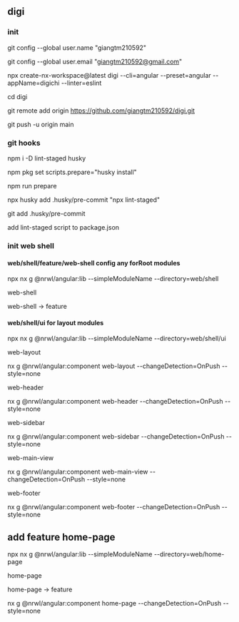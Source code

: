 ## digi

### init

git config --global user.name "giangtm210592"

git config --global user.email "giangtm210592@gmail.com"

npx create-nx-workspace@latest digi --cli=angular --preset=angular --appName=digichi --linter=eslint

cd digi

git remote add origin https://github.com/giangtm210592/digi.git

git push -u origin main

### git hooks

npm i -D lint-staged husky

npm pkg set scripts.prepare="husky install"

npm run prepare

npx husky add .husky/pre-commit "npx lint-staged"

git add .husky/pre-commit

add lint-staged script to package.json

### init web shell

#### web/shell/feature/web-shell config any forRoot modules

npx nx g @nrwl/angular:lib --simpleModuleName --directory=web/shell

web-shell

web-shell -> feature

#### web/shell/ui for layout modules

npx nx g @nrwl/angular:lib --simpleModuleName --directory=web/shell/ui

web-layout

nx g @nrwl/angular:component web-layout --changeDetection=OnPush --style=none

web-header

nx g @nrwl/angular:component web-header --changeDetection=OnPush --style=none

web-sidebar

nx g @nrwl/angular:component web-sidebar --changeDetection=OnPush --style=none

web-main-view

nx g @nrwl/angular:component web-main-view --changeDetection=OnPush --style=none

web-footer

nx g @nrwl/angular:component web-footer --changeDetection=OnPush --style=none

## add feature home-page

npx nx g @nrwl/angular:lib --simpleModuleName --directory=web/home-page

home-page

home-page -> feature

nx g @nrwl/angular:component home-page --changeDetection=OnPush --style=none
